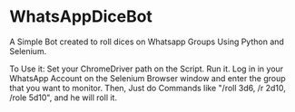 # WhatsAppDiceBot
A Simple Bot created to roll dices on Whatsapp Groups Using Python and Selenium.

To Use it: 
Set your ChromeDriver path on the Script. Run it. Log in in your WhatsApp Account on the Selenium Browser window and enter the group that you want to monitor.
Then, Just do Commands like "/roll 3d6, /r 2d10, /role 5d10", and he will roll it.
